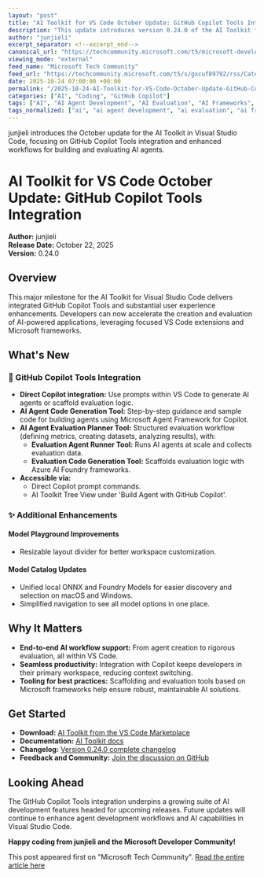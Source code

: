 ```yaml
---
layout: "post"
title: "AI Toolkit for VS Code October Update: GitHub Copilot Tools Integration"
description: "This update introduces version 0.24.0 of the AI Toolkit for Visual Studio Code, focusing on deep GitHub Copilot Tools integration and a suite of new features to streamline AI-powered application development. Improvements include AI agent generation tools, evaluation workflows, user experience upgrades in Model Playground, and unified model management. The release provides practical tooling for building and evaluating AI agents directly in VS Code via Copilot integration, supporting developers across the full AI lifecycle."
author: "junjieli"
excerpt_separator: <!--excerpt_end-->
canonical_url: "https://techcommunity.microsoft.com/t5/microsoft-developer-community/ai-toolkit-for-vs-code-october-update/ba-p/4463365"
viewing_mode: "external"
feed_name: "Microsoft Tech Community"
feed_url: "https://techcommunity.microsoft.com/t5/s/gxcuf89792/rss/Category?category.id=Azure"
date: 2025-10-24 07:00:00 +00:00
permalink: "/2025-10-24-AI-Toolkit-for-VS-Code-October-Update-GitHub-Copilot-Tools-Integration.html"
categories: ["AI", "Coding", "GitHub Copilot"]
tags: ["AI", "AI Agent Development", "AI Evaluation", "AI Frameworks", "AI Toolkit", "Azure AI Foundry", "Code Generation", "Coding", "Community", "Copilot Integration", "Developer Tools", "Evaluation Tools", "GitHub Copilot", "Microsoft Agent Framework", "Model Playground", "ONNX Models", "VS Code"]
tags_normalized: ["ai", "ai agent development", "ai evaluation", "ai frameworks", "ai toolkit", "azure ai foundry", "code generation", "coding", "community", "copilot integration", "developer tools", "evaluation tools", "github copilot", "microsoft agent framework", "model playground", "onnx models", "vs code"]
---
```


junjieli introduces the October update for the AI Toolkit in Visual Studio Code, focusing on GitHub Copilot Tools integration and enhanced workflows for building and evaluating AI agents.<!--excerpt_end-->

# AI Toolkit for VS Code October Update: GitHub Copilot Tools Integration

**Author:** junjieli  
**Release Date:** October 22, 2025  
**Version:** 0.24.0

## Overview

This major milestone for the AI Toolkit for Visual Studio Code delivers integrated GitHub Copilot Tools and substantial user experience enhancements. Developers can now accelerate the creation and evaluation of AI-powered applications, leveraging focused VS Code extensions and Microsoft frameworks.

## What's New

### 🚀 GitHub Copilot Tools Integration

- **Direct Copilot integration:** Use prompts within VS Code to generate AI agents or scaffold evaluation logic.
- **AI Agent Code Generation Tool:** Step-by-step guidance and sample code for building agents using Microsoft Agent Framework for Copilot.
- **AI Agent Evaluation Planner Tool:** Structured evaluation workflow (defining metrics, creating datasets, analyzing results), with:
  - **Evaluation Agent Runner Tool:** Runs AI agents at scale and collects evaluation data.
  - **Evaluation Code Generation Tool:** Scaffolds evaluation logic with Azure AI Foundry frameworks.
- **Accessible via:**
  - Direct Copilot prompt commands.
  - AI Toolkit Tree View under 'Build Agent with GitHub Copilot'.

### ✨ Additional Enhancements

#### Model Playground Improvements

- Resizable layout divider for better workspace customization.

#### Model Catalog Updates

- Unified local ONNX and Foundry Models for easier discovery and selection on macOS and Windows.
- Simplified navigation to see all model options in one place.

## Why It Matters

- **End-to-end AI workflow support:** From agent creation to rigorous evaluation, all within VS Code.
- **Seamless productivity:** Integration with Copilot keeps developers in their primary workspace, reducing context switching.
- **Tooling for best practices:** Scaffolding and evaluation tools based on Microsoft frameworks help ensure robust, maintainable AI solutions.

## Get Started

- **Download:** [AI Toolkit from the VS Code Marketplace](https://aka.ms/AIToolkit)
- **Documentation:** [AI Toolkit docs](https://aka.ms/AIToolkit/doc)
- **Changelog:** [Version 0.24.0 complete changelog](https://github.com/microsoft/vscode-ai-toolkit/blob/main/WHATS_NEW.md#version-0240)
- **Feedback and Community:** [Join the discussion on GitHub](https://github.com/microsoft/vscode-ai-toolkit/issues)

## Looking Ahead

The GitHub Copilot Tools integration underpins a growing suite of AI development features headed for upcoming releases. Future updates will continue to enhance agent development workflows and AI capabilities in Visual Studio Code.

**Happy coding from junjieli and the Microsoft Developer Community!**

This post appeared first on "Microsoft Tech Community". [Read the entire article here](https://techcommunity.microsoft.com/t5/microsoft-developer-community/ai-toolkit-for-vs-code-october-update/ba-p/4463365)
